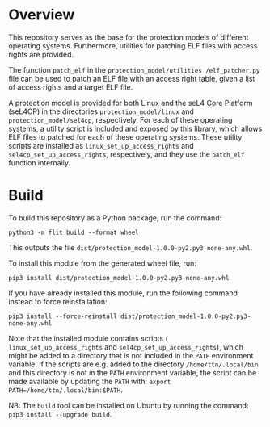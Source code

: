 # Overview
This repository serves as the base for the protection models of different operating systems.
Furthermore, utilities for patching ELF files with access rights are provided.

The function `patch_elf` in the `protection_model/utilities
/elf_patcher.py` file can be used to patch an ELF file with an access right table, given a list of access rights and a target ELF file.

A protection model is provided for both Linux and the seL4 Core Platform (seL4CP) in the directories `protection_model/linux` and `protection_model/sel4cp`, respectively. For each of these operating systems, a utility script is included and exposed by this library, which allows ELF files to patched for each of these operating systems. These utility scripts are installed as `linux_set_up_access_rights` and `sel4cp_set_up_access_rights`, respectively, and they use the `patch_elf` function internally.

# Build
To build this repository as a Python package, run the command: 
```
python3 -m flit build --format wheel
```
This outputs the file `dist/protection_model-1.0.0-py2.py3-none-any.whl`.

To install this module from the generated wheel file, run:
```
pip3 install dist/protection_model-1.0.0-py2.py3-none-any.whl
```
If you have already installed this module, run the following command instead to force reinstallation:
```
pip3 install --force-reinstall dist/protection_model-1.0.0-py2.py3-none-any.whl
```

Note that the installed module contains scripts ( `linux_set_up_access_rights` and `sel4cp_set_up_access_rights`), which might be added to a directory that is not included in the `PATH` environment variable. If the scripts are e.g. added to the directory `/home/ttn/.local/bin` and this directory is not in the `PATH` environment variable, the script can be made available by updating the `PATH` with: `export PATH=/home/ttn/.local/bin:$PATH`.


NB: The `build` tool can be installed on Ubuntu by running the command: `pip3 install --upgrade build`.
